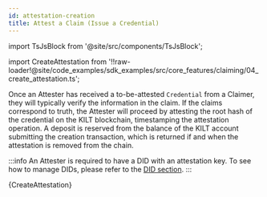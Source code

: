 ```yaml
---
id: attestation-creation
title: Attest a Claim (Issue a Credential)
---
```


import TsJsBlock from '@site/src/components/TsJsBlock';

import CreateAttestation from '!!raw-loader!@site/code_examples/sdk_examples/src/core_features/claiming/04_create_attestation.ts';

Once an Attester has received a to-be-attested `Credential` from a Claimer, they will typically verify the information in the claim.
If the claims correspond to truth, the Attester will proceed by attesting the root hash of the credential on the KILT blockchain, timestamping the attestation operation.
A deposit is reserved from the balance of the KILT account submitting the creation transaction, which is returned if and when the attestation is removed from the chain.

:::info
An Attester is required to have a DID with an attestation key.
To see how to manage DIDs, please refer to the [DID section](../01_dids/02_full_did_update.md).
:::

<TsJsBlock>
  {CreateAttestation}
</TsJsBlock>
